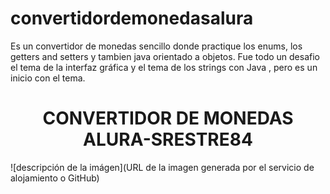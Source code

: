# convertidordemonedasalura
Es un convertidor de monedas sencillo donde practique los enums, los getters and setters y tambien java orientado a objetos. Fue todo un desafio el tema de la interfaz gráfica y el tema de los strings con Java , pero es un inicio con el tema.
<h1 align="center"> CONVERTIDOR DE MONEDAS ALURA-SRESTRE84</h1>
![descripción de la imágen](URL de la imagen generada por el servicio de alojamiento o GitHub)
